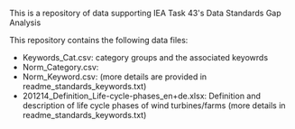 This is a repository of data supporting IEA Task 43's Data Standards Gap Analysis

This repository contains the following data files:

- Keywords_Cat.csv: category groups and the associated keyowrds
- Norm_Category.csv: 
- Norm_Keyword.csv:
                   (more details are provided in readme_standards_keywords.txt)
- 201214_Definition_Life-cycle-phases_en+de.xlsx: Definition and description of life cycle phases of wind turbines/farms
                   (more details in readme_standards_keywords.txt)
